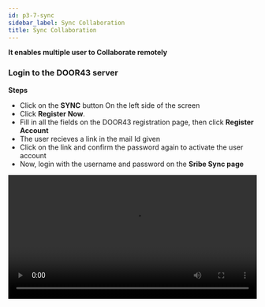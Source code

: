 ```yaml
---
id: p3-7-sync
sidebar_label: Sync Collaboration
title: Sync Collaboration
---
```

**It enables multiple user to Collaborate remotely**

### Login to the DOOR43 server ###

 
**Steps**

- Click on the **SYNC** button On the left side of the screen
- Click **Register Now**. 
- Fill in all the fields on the DOOR43 registration page, then click **Register Account**
- The user recieves a link in the mail Id given
- Click on the link and confirm the password again to activate the user account
- Now, login with the username and password on the **Sribe Sync page**
<video controls src="/0.5.5/en-Logintotheserver.mov" width="100%" type="video/mov"/>

### Cloud Sync ###

**Steps**

- Enter a valid username and password to access your DOOR 43 account 
- Select the project you wish to work on, from the **SYNC** pane
- After selecting the desired project click the **SAVE TO CLOUD** button on the SYNC pane 
- A progress bar will appear, showing the status and completion of the **sync** process
- Once the project is successfully synced, it will be listed at the bottom of the **PROJECT ON CLOUD** pane

<video controls src="/0.5.5/en-cloudsync.mov" width="100%" type="video/mp4"/>



### Offline Sync ###

**Steps**

- Enter a valid username and password to access your DOOR 43 account
- In the PROJECT ON CLOUD pane, enter the project owner's username in the specified field
- Choose the project you wish to download to your local system
- The selected project will be filtered, and the PROJECT ON CLOUD pane will show the **SAVE TO COMPUTER** button
- By clicking the **SAVE TO COMPUTER** button, you can download the project to your local system
- The downloaded project will appear in the **SYNC** pane 
- To edit the downloaded project, navigate to the PROJECTS page and choose the downloaded project 

<video controls src="/0.5.5/en-offlinesync.mov" width="100%" type="video/mp4"/>



### Contribute to a shared project ###

**Steps**

**Project owner**

- The project owner has to login to DOOR43, https://git.door43.org/
- Add the Door43 username
- Select the Project to **collaborate**
- Go to the settings and click on the **collaborators** tab
- Add the names of the collaborators username(s)
- Select **Add Collaborator**
- Give access to the collaborator either as **Administrator, Write, or Read**

**Steps for Collaborator to access the project**

- Open the **Scribe** application and go to the **Sync** page
- Login to the [DOOR43 account](./p3-7-sync#login-to-the-door43-server)
- The user/collaborator can then enter the project owner's name in the given field on the Sync page of Scribe
- Select the project to work
- Click on **SAVE TO COMPUTER** button on the top right side of the screen 
- The project will be synced to Scribe
- A notification stating 'project sync to scribe successful' will appear in the bottom left side
- The project has now been set up for work 

<video controls src="/0.5.5/en-collabsync.mov" width="100%" type="video/mp4"/>



### How to sync a project ###

**Steps**

- Click on the **Sync** button on the left side of the window
- A list of all user projects will appear on the left of the sync window
- If you are a new user, register into your [DOOR43 account](./p3-7-sync#login-to-the-door43-server), or else log in to DOOR43
- Select a project that you want to sync to the door43 remote server
- Click on the **SAVE TO CLOUD** button on the top left side of the screen
- On the top of the screen, the user can see the uploading progress bar
- The right side of the screen will display all projects saved on the DOOR43 remote server
- The project will then be uploaded to the DOOR43 remote server and displayed to the user in the right-hand column of the screen
<video controls src="/0.5.5/en-syncaproject.mov" width="100%" type="video/mp4"/>

### Sync a project from the project module ###

A project can be directly synced by the user from the project module.

**Steps**

- Click on the project module and open a project
- Click the **Sync** button
- The uploading progress bar will be displayed at the top
- (Login to the DOOR43 server if you are not done yet)
<video controls src="/0.5.5/en-projectsync.mov" width="100%" type="video/mp4"/>

### Sync back a project from the DOOR43 remote server ###

The user can **Sync** a project from the server to the local system. 

**Steps**   

- Click on the **Sync** button
- Login to the DOOR43 account on the right side of the column
- If it's not your own project, type in the username. The logged-in user's projects are all listed.
- Click on the project that you want to sync back from the remote server to the local system
- Click on the **SAVE TO COMPUTER** button on the top right side of the screen
- The user can see the downloading progress bar
- With this, a project will be synced back from the server

<video controls src="/0.5.5/en-syncback.mov" width="100%" type="video/mov"/>

### Merge a project from the DOOR43 remote server ###


**Steps**

- Click on the **Sync** button,login to the DOOR43 account
- It displays all the projects in the DOOR43 server at the right side of the column
- Select a project that you want to sync to the DOOR43 remote server
- Click on the **SAVE TO CLOUD** button on the top left side of the screen
- The progress bar will appear
- (You can undo the merging process by clicking the undo button before counting down to an end)
- This will merge a project from the server
<video controls src="/assets/merge.mov" width="100%" type="video/mov"/>
